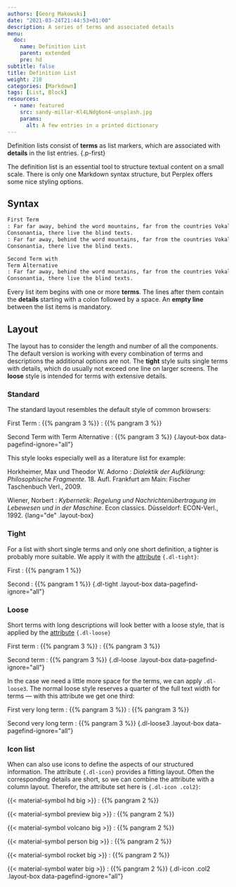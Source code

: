 ```yaml
---
authors: [Georg Makowski]
date: "2021-03-24T21:44:53+01:00"
description: A series of terms and associated details
menu:
  doc:
    name: Definition List
    parent: extended
    pre: hd
subtitle: false
title: Definition List
weight: 210
categories: [Markdown]
tags: [List, Block]
resources:
  - name: featured
    src: sandy-millar-Kl4LNdg6on4-unsplash.jpg
    params: 
      alt: A few entries in a printed dictionary
---
```


Definition lists consist of **terms** as list markers, which are associated with **details** in the list entries.
{.p-first} <!--more-->

The definition list is an essential tool to structure textual content on a small scale. There is only one Markdown syntax structure, but Perplex offers some nice styling options.  

## Syntax

```md
First Term
: Far far away, behind the word mountains, far from the countries Vokalia and 
Consonantia, there live the blind texts.
: Far far away, behind the word mountains, far from the countries Vokalia and
Consonantia, there live the blind texts.

Second Term with
Term Alternative
: Far far away, behind the word mountains, far from the countries Vokalia and
Consonantia, there live the blind texts.
```

Every list item begins with one or more **terms**. The lines after them contain the **details** starting with a colon followed by a space. An **empty line** between the list items is mandatory.

## Layout

The layout has to consider the length and number of all the components. The default version is working with every combination of terms and descriptions the additional options are not. The **tight** style suits single terms with details, which do usually not exceed one line on larger screens. The **loose** style is intended for terms with extensive details.

### Standard

The standard layout resembles the default style of common browsers:

First Term
: {{% pangram 3 %}}
: {{% pangram 3 %}}

Second Term with
Term Alternative
: {{% pangram 3 %}}
{.layout-box data-pagefind-ignore="all"}

This style looks especially well as a literature list for example:

Horkheimer, Max und Theodor W. Adorno
: _Dialektik der Aufklärung: Philosophische Fragmente_. 18\. Aufl. Frankfurt am Main: Fischer Taschenbuch Verl., 2009.

Wiener, Norbert
: _Kybernetik: Regelung und Nachrichtenübertragung im Lebewesen und in der Maschine_. Econ classics. Düsseldorf: ECON-Verl., 1992.
{lang="de" .layout-box}

### Tight

For a list with short single terms and only one short definition, a tighter is probably more suitable. We apply it with the [attribute](/doc/enhancing/attribute) `{.dl-tight}`:

First
: {{% pangram 1 %}}

Second
: {{% pangram 1 %}}
{.dl-tight .layout-box data-pagefind-ignore="all"}

### Loose

Short terms with long descriptions will look better with a loose style, that is applied by the [attribute](/doc/enhancing/attribute) `{.dl-loose}`

First term
: {{% pangram 3 %}}
: {{% pangram 3 %}}

Second term
: {{% pangram 3 %}}
{.dl-loose .layout-box data-pagefind-ignore="all"}

In the case we need a little more space for the terms, we can apply `.dl-loose3`. The normal loose style reserves a quarter of the full text width for terms — with this attribute we get one third:

First very long term
: {{% pangram 3 %}}
: {{% pangram 3 %}}

Second very long term
: {{% pangram 3 %}}
{.dl-loose3 .layout-box data-pagefind-ignore="all"}

### Icon list

When can also use icons to define the aspects of our structured information. The attribute `{.dl-icon}` provides a fitting layout. Often the corresponding details are short, so we can combine the attribute with a column layout. Therefor, the attribute set here is `{.dl-icon .col2}`:

{{< material-symbol hd big >}}
: {{% pangram 2 %}}

{{< material-symbol preview big >}}
: {{% pangram 2 %}}

{{< material-symbol volcano big >}}
: {{% pangram 2 %}}

{{< material-symbol person big >}}
: {{% pangram 2 %}}

{{< material-symbol rocket big >}}
: {{% pangram 2 %}}

{{< material-symbol water big >}}
: {{% pangram 2 %}}
{.dl-icon .col2 .layout-box data-pagefind-ignore="all"}